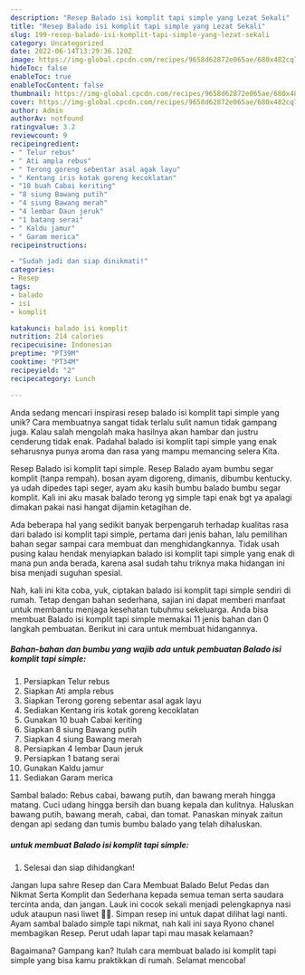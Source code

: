 ```yaml
---
description: "Resep Balado isi komplit tapi simple yang Lezat Sekali"
title: "Resep Balado isi komplit tapi simple yang Lezat Sekali"
slug: 199-resep-balado-isi-komplit-tapi-simple-yang-lezat-sekali
category: Uncategorized
date: 2022-06-14T13:29:36.120Z
image: https://img-global.cpcdn.com/recipes/9658d62872e065ae/680x482cq70/balado-isi-komplit-tapi-simple-foto-resep-utama.jpg
hideToc: false
enableToc: true
enableTocContent: false
thumbnail: https://img-global.cpcdn.com/recipes/9658d62872e065ae/680x482cq70/balado-isi-komplit-tapi-simple-foto-resep-utama.jpg
cover: https://img-global.cpcdn.com/recipes/9658d62872e065ae/680x482cq70/balado-isi-komplit-tapi-simple-foto-resep-utama.jpg
author: Admin
authorAv: notfound
ratingvalue: 3.2
reviewcount: 9
recipeingredient:
- " Telur rebus"
- " Ati ampla rebus"
- " Terong goreng sebentar asal agak layu"
- " Kentang iris kotak goreng kecoklatan"
- "10 buah Cabai keriting"
- "8 siung Bawang putih"
- "4 siung Bawang merah"
- "4 lembar Daun jeruk"
- "1 batang serai"
- " Kaldu jamur"
- " Garam merica"
recipeinstructions:

- "Sudah jadi dan siap dinikmati!"
categories:
- Resep
tags:
- balado
- isi
- komplit

katakunci: balado isi komplit 
nutrition: 214 calories
recipecuisine: Indonesian
preptime: "PT39M"
cooktime: "PT34M"
recipeyield: "2"
recipecategory: Lunch

---
```





Anda sedang mencari inspirasi resep balado isi komplit tapi simple yang unik? Cara membuatnya sangat tidak terlalu sulit namun tidak gampang juga. Kalau salah mengolah maka hasilnya akan hambar dan justru cenderung tidak enak. Padahal balado isi komplit tapi simple yang enak seharusnya punya aroma dan rasa yang mampu memancing selera Kita.





Resep Balado isi komplit tapi simple. Resep Balado ayam bumbu segar komplit (tanpa rempah). bosan ayam digoreng, dimanis, dibumbu kentucky. ya udah dipedes tapi seger, ayam aku kasih bumbu balado bumbu segar komplit. Kali ini aku masak balado terong yg simple tapi enak bgt ya apalagi dimakan pakai nasi hangat dijamin ketagihan de.

Ada beberapa hal yang sedikit banyak berpengaruh terhadap kualitas rasa dari balado isi komplit tapi simple, pertama dari jenis bahan, lalu pemilihan bahan segar sampai cara membuat dan menghidangkannya. Tidak usah pusing kalau hendak menyiapkan balado isi komplit tapi simple yang enak di mana pun anda berada, karena asal sudah tahu triknya maka hidangan ini bisa menjadi suguhan spesial.






Nah, kali ini kita coba, yuk, ciptakan balado isi komplit tapi simple sendiri di rumah. Tetap dengan bahan sederhana, sajian ini dapat memberi manfaat untuk membantu menjaga kesehatan tubuhmu sekeluarga. Anda bisa membuat Balado isi komplit tapi simple memakai 11 jenis bahan dan 0 langkah pembuatan. Berikut ini cara untuk membuat hidangannya.

<!--inarticleads1-->

##### Bahan-bahan dan bumbu yang wajib ada untuk pembuatan Balado isi komplit tapi simple:

1. Persiapkan  Telur rebus
1. Siapkan  Ati ampla rebus
1. Siapkan  Terong goreng sebentar asal agak layu
1. Sediakan  Kentang iris kotak goreng kecoklatan
1. Gunakan 10 buah Cabai keriting
1. Siapkan 8 siung Bawang putih
1. Siapkan 4 siung Bawang merah
1. Persiapkan 4 lembar Daun jeruk
1. Persiapkan 1 batang serai
1. Gunakan  Kaldu jamur
1. Sediakan  Garam merica


Sambal balado: Rebus cabai, bawang putih, dan bawang merah hingga matang. Cuci udang hingga bersih dan buang kepala dan kulitnya. Haluskan bawang putih, bawang merah, cabai, dan tomat. Panaskan minyak zaitun dengan api sedang dan tumis bumbu balado yang telah dihaluskan. 

<!--inarticleads2-->

#####  untuk membuat Balado isi komplit tapi simple:


1. Selesai dan siap dihidangkan!

Jangan lupa sahre Resep dan Cara Membuat Balado Belut Pedas dan Nikmat Serta Komplit dan Sederhana kepada semua teman serta saudara tercinta anda, dan jangan. Lauk ini cocok sekali menjadi pelengkapnya nasi uduk ataupun nasi liwet 👍🏻. Simpan resep ini untuk dapat dilihat lagi nanti. Ayam sambal balado simple tapi nikmat, nah kali ini saya Ryono chanel membagikan Resep. Perut udah lapar tapi mau masak kelamaan? 

Bagaimana? Gampang kan? Itulah cara membuat balado isi komplit tapi simple yang bisa kamu praktikkan di rumah. Selamat mencoba!
